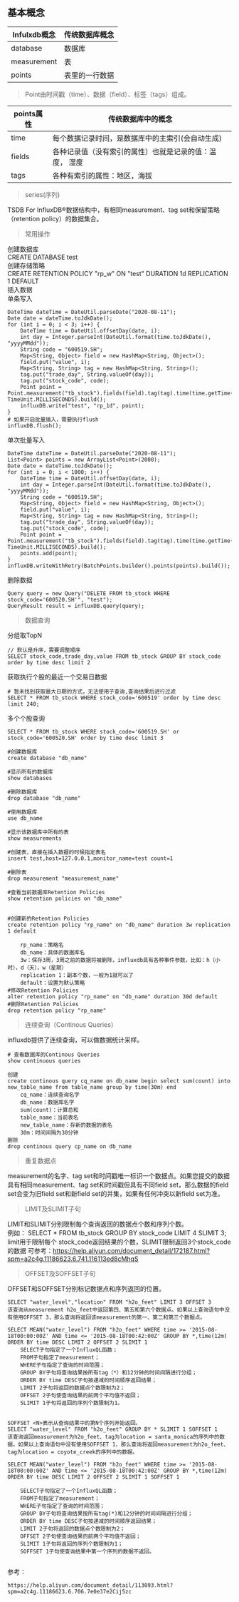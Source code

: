 基本概念
--


| Infulxdb概念 | 传统数据库概念 |
| ---- | ---- |
|database|数据库|
|measurement|表|
|points|表里的一行数据|

> Point由时间戳（time）、数据（field）、标签（tags）组成。

|points属性|传统数据库中的概念|
|----|----|
|time|每个数据记录时间，是数据库中的主索引(会自动生成)|
|fields|各种记录值（没有索引的属性）也就是记录的值：温度， 湿度|
|tags|各种有索引的属性：地区，海拔|

> series(序列)  

TSDB For InfluxDB®数据结构中，有相同measurement、tag set和保留策略（retention policy）的数据集合。

>常用操作    

创建数据库  
CREATE DATABASE test  
创建存储策略  
CREATE RETENTION POLICY "rp_w" ON "test" DURATION 1d REPLICATION 1 DEFAULT  
插入数据  
单条写入  
```
DateTime dateTime = DateUtil.parseDate("2020-08-11");
Date date = dateTime.toJdkDate();
for (int i = 0; i < 3; i++) {
    DateTime time = DateUtil.offsetDay(date, i);
    int day = Integer.parseInt(DateUtil.format(time.toJdkDate(), "yyyyMMdd"));
    String code = "600519.SH";
    Map<String, Object> field = new HashMap<String, Object>();
    field.put("value", i);
    Map<String, String> tag = new HashMap<String, String>();
    tag.put("trade_day", String.valueOf(day));
    tag.put("stock_code", code);
    Point point = Point.measurement("tb_stock").fields(field).tag(tag).time(time.getTime(), TimeUnit.MILLISECONDS).build();
    influxDB.write("test", "rp_1d", point);
}
# 如果开启批量插入，需要执行flush
influxDB.flush();
```
单次批量写入
```
DateTime dateTime = DateUtil.parseDate("2020-08-11");
List<Point> points = new ArrayList<Point>(2000);
Date date = dateTime.toJdkDate();
for (int i = 0; i < 1000; i++) {
    DateTime time = DateUtil.offsetDay(date, i);
    int day = Integer.parseInt(DateUtil.format(time.toJdkDate(), "yyyyMMdd"));
    String code = "600519.SH";
    Map<String, Object> field = new HashMap<String, Object>();
    field.put("value", i);
    Map<String, String> tag = new HashMap<String, String>();
    tag.put("trade_day", String.valueOf(day));
    tag.put("stock_code", code);
    Point point = Point.measurement("tb_stock").fields(field).tag(tag).time(time.getTime(), TimeUnit.MILLISECONDS).build();
    points.add(point);
}
influxDB.writeWithRetry(BatchPoints.builder().points(points).build());
```
删除数据
```
Query query = new Query("DELETE FROM tb_stock WHERE stock_code='600520.SH'", "test");
QueryResult result = influxDB.query(query);
```
>数据查询

分组取TopN
```
// 默认是升序，需要调整顺序
SELECT stock_code,trade_day,value FROM tb_stock GROUP BY stock_code order by time desc limit 2
```
获取执行个股的最近一个交易日数据
```
# 暂未找到获取最大日期的方式，无法使用子查询,查询结果后进行过滤
SELECT * FROM tb_stock WHERE stock_code='600519' order by time desc limit 240;
```
多个个股查询
```
SELECT * FROM tb_stock WHERE stock_code='600519.SH' or stock_code='600520.SH' order by time desc limit 3
```

```
#创建数据库
create database "db_name"
 
#显示所有的数据库
show databases
 
#删除数据库
drop database "db_name"
 
#使用数据库
use db_name
 
#显示该数据库中所有的表
show measurements
 
#创建表，直接在插入数据的时候指定表名
insert test,host=127.0.0.1,monitor_name=test count=1
 
#删除表
drop measurement "measurement_name"

#查看当前数据库Retention Policies
show retention policies on "db_name"


#创建新的Retention Policies
create retention policy "rp_name" on "db_name" duration 3w replication 1 default

    rp_name：策略名
    db_name：具体的数据库名
    3w：保存3周，3周之前的数据将被删除，influxdb具有各种事件参数，比如：h（小时），d（天），w（星期）
    replication 1：副本个数，一般为1就可以了
    default：设置为默认策略
#修改Retention Policies
alter retention policy "rp_name" on "db_name" duration 30d default
#删除Retention Policies
drop retention policy "rp_name"
```
>连续查询（Continous Queries）  

influxdb提供了连续查询，可以做数据统计采样。
```
# 查看数据库的Continous Queries
show continuous queries

创建
create continous query cq_name on db_name begin select sum(count) into new_table_name from table_name group by time(30m) end
    cq_name：连续查询名字
    db_name：数据库名字
    sum(count)：计算总和
    table_name：当前表名
    new_table_name：存新的数据的表名
    30m：时间间隔为30分钟
删除
drop continous query cp_name on db_name
```



> 重复数据点 

 measurement的名字、tag set和时间戳唯一标识一个数据点。如果您提交的数据具有相同measurement、tag set和时间戳但具有不同field set，那么数据的field set会变为旧field set和新field set的并集，如果有任何冲突以新field set为准。


>LIMIT及SLIMIT子句

LIMIT和SLIMIT分别限制每个查询返回的数据点个数和序列个数。  
例如：
SELECT * FROM tb_stock GROUP BY stock_code LIMIT 4 SLIMIT 3;  
limit用于限制每个 stock_code返回结果的个数，SLIMIT限制返回3个stock_code的数据
可参考：https://help.aliyun.com/document_detail/172187.html?spm=a2c4g.11186623.6.741.116113ed8cMhqS

>OFFSET及SOFFSET子句

OFFSET和SOFFSET分别标记数据点和序列返回的位置。
```
SELECT "water_level","location" FROM "h2o_feet" LIMIT 3 OFFSET 3
该查询从measurement h2o_feet中返回第四、第五和第六个数据点。如果以上查询语句中没有使用OFFSET 3，那么查询将返回该measurement的第一、第二和第三个数据点。

SELECT MEAN("water_level") FROM "h2o_feet" WHERE time >= '2015-08-18T00:00:00Z' AND time <= '2015-08-18T00:42:00Z' GROUP BY *,time(12m) ORDER BY time DESC LIMIT 2 OFFSET 2 SLIMIT 1
    SELECT子句指定了一个InfluxQL函数；
    FROM子句指定了measurement；
    WHERE子句指定了查询的时间范围；
    GROUP BY子句将查询结果按所有tag（*）和12分钟的时间间隔进行分组；
    ORDER BY time DESC子句按递减的时间顺序返回结果；
    LIMIT 2子句将返回的数据点个数限制为2；
    OFFSET 2子句使查询结果的前两个平均值不返回；
    SLIMIT 1子句将返回的序列个数限制为1。


SOFFSET <N>表示从查询结果中的第N个序列开始返回。
SELECT "water_level" FROM "h2o_feet" GROUP BY * SLIMIT 1 SOFFSET 1
该查询返回measurement为h2o_feet、tag为location = santa_monica的序列中的数据。如果以上查询语句中没有使用SOFFSET 1，那么查询将返回measurement为h2o_feet、tag为location = coyote_creek的序列中的数据。

SELECT MEAN("water_level") FROM "h2o_feet" WHERE time >= '2015-08-18T00:00:00Z' AND time <= '2015-08-18T00:42:00Z' GROUP BY *,time(12m) ORDER BY time DESC LIMIT 2 OFFSET 2 SLIMIT 1 SOFFSET 1
    
    SELECT子句指定了一个InfluxQL函数；
    FROM子句指定了measurement；
    WHERE子句指定了查询的时间范围；
    GROUP BY子句将查询结果按所有tag(*)和12分钟的时间间隔进行分组；
    ORDER BY time DESC子句按递减的时间顺序返回结果；
    LIMIT 2子句将返回的数据点个数限制为2；
    OFFSET 2子句使查询结果的前两个平均值不返回；
    SLIMIT 1子句将返回的序列个数限制为1；
    SOFFSET 1子句使查询结果中第一个序列的数据不返回。


```



参考：
```
https://help.aliyun.com/document_detail/113093.html?spm=a2c4g.11186623.6.706.7e0e37e2Cij5zc
```

